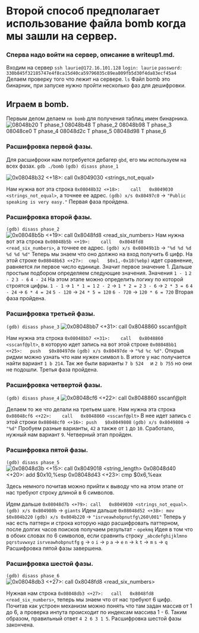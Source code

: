 # Второй способ предполагает использование файла bomb когда мы зашли на сервер.
### Сперва надо войти на сервер, описание в writeup1.md.
Входим на сервер
``ssh laurie@172.16.101.128``
``login: laurie``
``password: 330b845f32185747e4f8ca15d40ca59796035c89ea809fb5d30f4da83ecf45a4``
Делаем проверку того что лежит на сервере.
``ls``
Файл bomb это бинарник, при запуске нужно пройти несколько фаз для дешифровки.
## Играем в bomb.
Первым делом делаем ``nm bomb`` для получения таблиц имен бинарника.
![
08048b20 T phase_1
08048b48 T phase_2
08048b98 T phase_3
08048ce0 T phase_4
08048d2c T phase_5
08048d98 T phase_6
](/imgs/img2_1.png)

### Расшифровка первой фазы.
Для расшифроки нам потребуется дебагер ``gbd``, его мы используем на всех фазах.
``gdb ./bomb``
``(gdb) disass phase_1``

![
0x08048b32 <+18>:	call   0x8049030 <strings_not_equal>
](/imgs/img2_2.png)

Нам нужна вот эта строка ``0x08048b32 <+18>:	call   0x8049030 <strings_not_equal>``, а точнее ее адрес.
``(gdb) x/s 0x80497c0`` -> ``"Public speaking is very easy."``
Первая фаза пройдена.
### Расшифровка второй фазы.
``(gdb) disass phase_2``
![
0x08048b5b <+19>:	call   0x8048fd8 <read_six_numbers>
](/imgs/img2_3.png)
Нам нужна вот эта строка ``0x08048b5b <+19>:	call   0x8048fd8 <read_six_numbers>``, а точнее ее адрес.
``(gdb) x/s 0x08049b1b`` -> ``"%d %d %d %d %d %d"``
Теперь мы знаем что оно должно на вход получить 6 цифр.
На этой строке ``0x08048b63 <+27>:	cmpl   $0x1,-0x18(%ebp)`` идет сравнение, равняется ли первое число единице. Значит первое значение 1. Дальше простым подбором определяем следующие значения.
Значения 
``1 - 1``
``2 - 2``
``3 - 6``
``4 - 24``
На этом этапе можно определить логику по которой строятся цифры.
``1 - 1`` -> ``1 * 1 = 1``
``2 - 2`` -> ``1 * 2 = 2``
``3 - 6`` -> ``2 * 3 = 6``
``4 - 24`` -> ``6 * 4 = 24``
``5 - 120`` -> ``24 * 5 = 120``
``6 - 720`` -> ``120 * 6 = 720``
Вторая фаза пройдена.
### Расшифровка третьей фазы.
``(gdb) disass phase_3``
![
0x08048bb7 <+31>:	call   0x8048860 <sscanf@plt>
](/imgs/img2_4.png)

Нам нужна эта строка ``0x08048bb7 <+31>:	call   0x8048860 <sscanf@plt>``, в которую идет запись на вот этой строке ``0x08048bb1 <+25>:	push   $0x80497de``
``(gdb) x/s 0x80497de`` -> ``"%d %c %d"``.
Открыв ридми можно узнать что нам нужен символ `b`.
В итоге у нас получается найти вариант ``1 b 214``. Так же были варианты ``7 b 524	`` и ``2 b 755`` но они не подошли.
Третья фаза пройдена.
### Расшифровка четвертой фазы.
``(gdb) disass phase_4``
![
0x08048cf6 <+22>:	call   0x8048860 <sscanf@plt>
](/imgs/img2_5.png)

Делаем то же что делали на третьем шаге. 
Нам нужна эта строка ``0x08048cf6 <+22>:	call   0x8048860 <sscanf@plt>``
В нее идет запись с этой строки ``0x08048cf0 <+16>:	push   $0x8049808``
``(gdb) x/s 0x8049808`` -> ``"%d"``
Пробуем разные варианты, ``42`` а также от ``1`` до ``10``. Сработало, нужный нам вариант ``9``.
Четверный этап пройден.
### Расшифровка пятой фазы.
``(gdb) disass phase_5``
![
0x08048d3b <+15>:	call   0x8049018 <string_length>
0x08048d40 <+20>:	add    $0x10,%esp
0x08048d43 <+23>:	cmp    $0x6,%eax
](/imgs/img2_6.png)

Здесь немного почитав можно прийти к выводу что на этом этапе от нас требуют строку длиной в 6 символов.

Идем дальше ``0x08048d7b <+79>:	call   0x8049030 <strings_not_equal>``.
``(gdb) x/s 0x804980b`` -> ``giants``
Идем дальше ``0x08048d52 <+38>:	mov    $0x804b220``
``(gdb) x/s 0x804b220`` -> ``"isrveawhobpnutfg\260\001"``
Теперь у нас есть паттерн и строка которую надо расшифровать паттерном, после
долгих часов поисков получаем результат - ``opekmq``
Идея в том что в обоих словах по 6 символов, если сравнить строку 
``_abcdefghijklmno``
``pqrstuvwxyz``
``isrveawhobpnutfg``
`g` -> `o`
`i` -> `p`
`a` -> `e`
`n` -> `k`
`t` -> `m`
`s` -> `q`
Расшифровка пятой фазы завершена.

### Расшифровка шестой фазы.
``(gdb) disass phase_6``
![
0x08048db3 <+27>:	call   0x8048fd8 <read_six_numbers>
](/imgs/img2_7.png)

Нужная нам строка ``0x08048db3 <+27>:	call   0x8048fd8 <read_six_numbers>``, теперь мы знаем что от нас требуют 6 цифр. Почитав как устроен механизм можно понять что там задан массив от 1 до 6, а проверка инпута происходит по индексам массива 1 - 6. Таким образом, правильный ответ ``4 2 6 3 1 5``.
Расшифровка шестой фазы закончена.






























